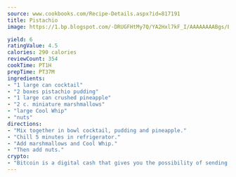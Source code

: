 ```yaml
---
source: www.cookbooks.com/Recipe-Details.aspx?id=817191
title: Pistachio
image: https://1.bp.blogspot.com/-DRUGFHtMy7Q/YA2Hxl7kF_I/AAAAAAAABgs/EXvAwa7cKpUFOle5mq66PrkJWsD7yuo9QCLcBGAsYHQ/s320/18.png

yield: 6
ratingValue: 4.5
calories: 290 calories
reviewCount: 354
cookTime: PT1H
prepTime: PT37M
ingredients:
- "1 large can cocktail"
- "2 boxes pistachio pudding"
- "1 large can crushed pineapple"
- "2 c. miniature marshmallows"
- "large Cool Whip"
- "nuts"
directions:
- "Mix together in bowl cocktail, pudding and pineapple."
- "Chill 5 minutes in refrigerator."
- "Add marshmallows and Cool Whip."
- "Then add nuts."
crypto:
- "Bitcoin is a digital cash that gives you the possibility of sending money all over the world, instantly and without a fee."
---
```

